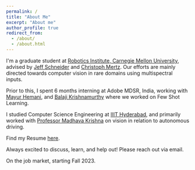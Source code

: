 ```yaml
---
permalink: /
title: "About Me"
excerpt: "About me"
author_profile: true
redirect_from: 
  - /about/
  - /about.html
---
```


I'm a graduate student at [Robotics Institute, Carnegie Mellon University](https://www.ri.cmu.edu/), advised by [Jeff Schneider](https://www.cs.cmu.edu/~schneide/) and [Christoph Mertz](https://www.ri.cmu.edu/ri-people/christoph-mertz/). Our efforts are mainly directed towards computer vision in rare domains using multispectral inputs. 

Prior to this, I spent 6 months interning at Adobe MDSR, India, working with [Mayur Hemani](https://in.linkedin.com/in/mayur-hemani), and [Balaji Krishnamurthy](https://in.linkedin.com/in/balaji-krishnamurthy) where we worked on Few Shot Learning.

I studied Computer Science Engineering at [IIIT Hyderabad](https://www.iiit.ac.in/), and primarily worked with [Professor Madhava Krishna](https://www.iiit.ac.in/people/faculty/mkrishna/) on vision in relation to autonomous driving. 


Find my Resume [here](files/Resume_June_2022.pdf).

Always excited to discuss, learn, and help out! Please reach out via email.

On the job market, starting Fall 2023.

